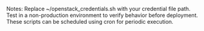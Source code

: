 Notes:
Replace ~/openstack_credentials.sh with your credential file path.
Test in a non-production environment to verify behavior before deployment.
These scripts can be scheduled using cron for periodic execution.
